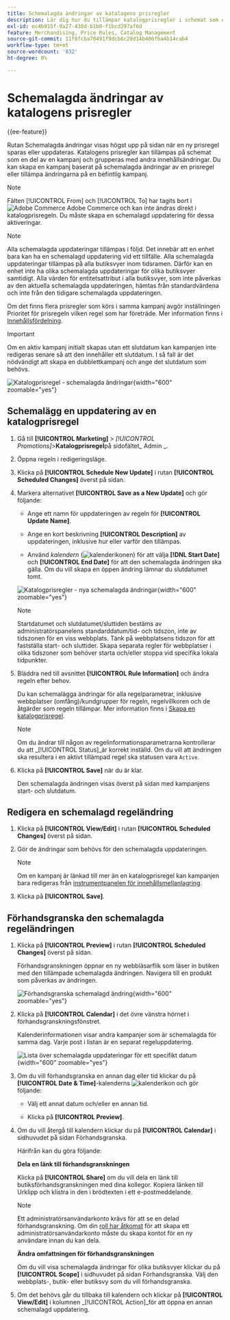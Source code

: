```yaml
---
title: Schemalagda ändringar av katalogens prisregler
description: Lär dig hur du tillämpar katalogprisregler i schemat som en del av en kampanj och grupperar dem med andra innehållsändringar.
exl-id: ec4b915f-0a27-438d-b1b0-f1bcd297af6d
feature: Merchandising, Price Rules, Catalog Management
source-git-commit: 11f8fcba70491f9dcb6c20d14b406fba4b14cab4
workflow-type: tm+mt
source-wordcount: '832'
ht-degree: 0%

---
```


# Schemalagda ändringar av katalogens prisregler

{{ee-feature}}

Rutan Schemalagda ändringar visas högst upp på sidan när en ny prisregel sparas eller uppdateras. Katalogens prisregler kan tillämpas på schemat som en del av en kampanj och grupperas med andra innehållsändringar. Du kan skapa en kampanj baserat på schemalagda ändringar av en prisregel eller tillämpa ändringarna på en befintlig kampanj.

>[!NOTE]
>
>Fälten [!UICONTROL From] och [!UICONTROL To] har tagits bort i ![Adobe Commerce](../assets/adobe-logo.svg) Adobe Commerce och kan inte ändras direkt i katalogprisregeln. Du måste skapa en schemalagd uppdatering för dessa aktiveringar.

>[!NOTE]
>
>Alla schemalagda uppdateringar tillämpas i följd. Det innebär att en enhet bara kan ha en schemalagd uppdatering vid ett tillfälle. Alla schemalagda uppdateringar tillämpas på alla butiksvyer inom tidsramen. Därför kan en enhet inte ha olika schemalagda uppdateringar för olika butiksvyer samtidigt. Alla värden för entitetsattribut i alla butiksvyer, som inte påverkas av den aktuella schemalagda uppdateringen, hämtas från standardvärdena och inte från den tidigare schemalagda uppdateringen.

Om det finns flera prisregler som körs i samma kampanj avgör inställningen Prioritet för prisregeln vilken regel som har företräde. Mer information finns i [Innehållsfördelning](../content-design/content-staging.md).

>[!IMPORTANT]
>
>Om en aktiv kampanj initialt skapas utan ett slutdatum kan kampanjen inte redigeras senare så att den innehåller ett slutdatum. I så fall är det nödvändigt att skapa en dubblettkampanj och ange det slutdatum som behövs.

![Katalogprisregel - schemalagda ändringar](./assets/price-rule-catalog-scheduled.png){width="600" zoomable="yes"}

## Schemalägg en uppdatering av en katalogprisregel

1. Gå till **[!UICONTROL Marketing]** > _[!UICONTROL Promotions]_>**Katalogprisregel**på sidofältet_ Admin _.

1. Öppna regeln i redigeringsläge.

1. Klicka på **[!UICONTROL Schedule New Update]** i rutan **[!UICONTROL Scheduled Changes]** överst på sidan.

1. Markera alternativet **[!UICONTROL Save as a New Update]** och gör följande:

   - Ange ett namn för uppdateringen av regeln för **[!UICONTROL Update Name]**.

   - Ange en kort beskrivning **[!UICONTROL Description]** av uppdateringen, inklusive hur eller varför den tillämpas.

   - Använd _kalendern_ (![kalenderikonen](../assets/icon-calendar.png)) för att välja **[!DNL Start Date]** och **[!UICONTROL End Date]** för att den schemalagda ändringen ska gälla. Om du vill skapa en öppen ändring lämnar du slutdatumet tomt.

   ![Katalogprisregler - nya schemalagda ändringar](./assets/price-rule-catalog-schedule-update.png){width="600" zoomable="yes"}

   >[!NOTE]
   >
   >Startdatumet och slutdatumet/sluttiden bestäms av administratörspanelens standarddatum/tid- och tidszon, inte av tidszonen för en viss webbplats. Tänk på webbplatsens tidszon för att fastställa start- och sluttider. Skapa separata regler för webbplatser i olika tidszoner som behöver starta och/eller stoppa vid specifika lokala tidpunkter.

1. Bläddra ned till avsnittet **[!UICONTROL Rule Information]** och ändra regeln efter behov.

   Du kan schemalägga ändringar för alla regelparametrar, inklusive webbplatser (omfång)/kundgrupper för regeln, regelvillkoren och de åtgärder som regeln tillämpar. Mer information finns i [Skapa en katalogprisregel](price-rules-catalog-create.md).

   >[!NOTE]
   >
   >Om du ändrar till någon av regelinformationsparametrarna kontrollerar du att _[!UICONTROL Status]_är korrekt inställd. Om du vill att ändringen ska resultera i en aktivt tillämpad regel ska statusen vara `Active`.

1. Klicka på **[!UICONTROL Save]** när du är klar.

   Den schemalagda ändringen visas överst på sidan med kampanjens start- och slutdatum.

## Redigera en schemalagd regeländring

1. Klicka på **[!UICONTROL View/Edit]** i rutan **[!UICONTROL Scheduled Changes]** överst på sidan.

1. Gör de ändringar som behövs för den schemalagda uppdateringen.

   >[!NOTE]
   >
   >Om en kampanj är länkad till mer än en katalogprisregel kan kampanjen bara redigeras från [instrumentpanelen för innehållsmellanlagring](../content-design/content-staging-dashboard.md).

1. Klicka på **[!UICONTROL Save]**.

## Förhandsgranska den schemalagda regeländringen

1. Klicka på **[!UICONTROL Preview]** i rutan **[!UICONTROL Scheduled Changes]** överst på sidan.

   Förhandsgranskningen öppnar en ny webbläsarflik som läser in butiken med den tillämpade schemalagda ändringen. Navigera till en produkt som påverkas av ändringen.

   ![Förhandsgranska schemalagd ändring](./assets/price-rule-catalog-scheduled-update-preview.png){width="600" zoomable="yes"}

1. Klicka på **[!UICONTROL Calendar]** i det övre vänstra hörnet i förhandsgranskningsfönstret.

   Kalenderinformationen visar andra kampanjer som är schemalagda för samma dag. Varje post i listan är en separat regeluppdatering.

   ![Lista över schemalagda uppdateringar för ett specifikt datum](./assets/price-rule-catalog-scheduled-preview-calendar.png){width="600" zoomable="yes"}

1. Om du vill förhandsgranska en annan dag eller tid klickar du på **[!UICONTROL Date & Time]**-kalenderns ![kalenderikon](../assets/icon-calendar.png) och gör följande:

   - Välj ett annat datum och/eller en annan tid.

   - Klicka på **[!UICONTROL Preview]**.

1. Om du vill återgå till kalendern klickar du på **[!UICONTROL Calendar]** i sidhuvudet på sidan Förhandsgranska.

   Härifrån kan du göra följande:

   **Dela en länk till förhandsgranskningen**

   Klicka på **[!UICONTROL Share]** om du vill dela en länk till butiksförhandsgranskningen med dina kollegor. Kopiera länken till Urklipp och klistra in den i brödtexten i ett e-postmeddelande.

   >[!NOTE]
   >
   >Ett administratörsanvändarkonto krävs för att se en delad förhandsgranskning. Om din [roll har åtkomst](../systems/permissions-user-roles.md) för att skapa ett administratörsanvändarkonto måste du skapa kontot för en ny användare innan du kan dela.

   **Ändra omfattningen för förhandsgranskningen**

   Om du vill visa schemalagda ändringar för olika butiksvyer klickar du på **[!UICONTROL Scope]** i sidhuvudet på sidan Förhandsgranska. Välj den webbplats-, butik- eller butiksvy som du vill förhandsgranska.

1. Om det behövs går du tillbaka till kalendern och klickar på **[!UICONTROL View/Edit]** i kolumnen _[!UICONTROL Action]_för att öppna en annan schemalagd uppdatering.
